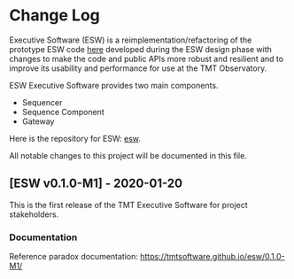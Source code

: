 # Change Log

Executive Software (ESW) is a reimplementation/refactoring of the prototype ESW code [here](https://github.com/tmtsoftware/esw-prototype) 
developed during the ESW design phase with changes to make the code and public APIs
more robust and resilient and to improve its usability and performance for use at the
TMT Observatory.

ESW Executive Software provides two main components.
- Sequencer
- Sequence Component
- Gateway

Here is the repository for ESW: [esw](https://github.com/tmtsoftware/esw).

All notable changes to this project will be documented in this file.

## [ESW v0.1.0-M1] - 2020-01-20
This is the first release of the TMT Executive Software for project stakeholders. 

### Documentation
Reference paradox documentation: https://tmtsoftware.github.io/esw/0.1.0-M1/
